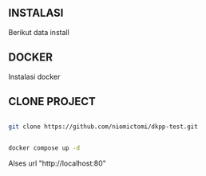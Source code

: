 ## INSTALASI
Berikut data install
## DOCKER

Instalasi docker

## CLONE PROJECT
```sh

git clone https://github.com/niomictomi/dkpp-test.git


docker compose up -d

```


Alses url "http://localhost:80"